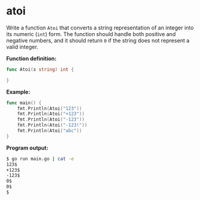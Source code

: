 # atoi


Write a function `Atoi` that converts a string representation of an integer into its numeric (`int`) form. The function should handle both positive and negative numbers, and it should return `0` if the string does not represent a valid integer.

**Function definition:**

```go
func Atoi(s string) int {

}
```

**Example:**

```go
func main() {
    fmt.Println(Atoi("123"))
    fmt.Println(Atoi("+123"))
    fmt.Println(Atoi("-123"))
    fmt.Println(Atoi("-123!"))
    fmt.Println(Atoi("abc"))
}
```

**Program output:**

```sh
$ go run main.go | cat -e
123$
+123$
-123$
0$
0$
$
```
